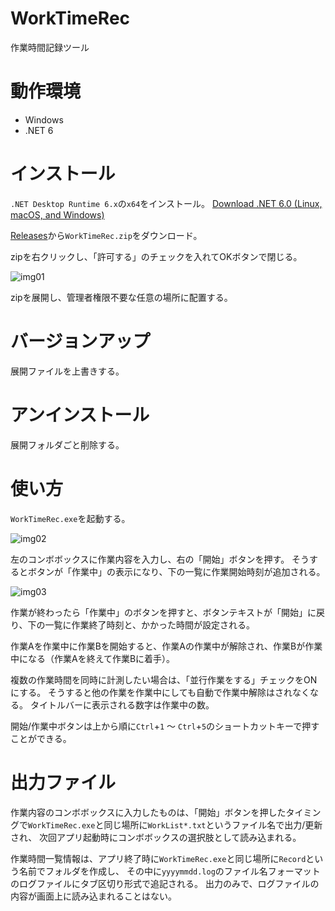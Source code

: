 # WorkTimeRec
作業時間記録ツール

# 動作環境

- Windows
- .NET 6

# インストール

`.NET Desktop Runtime 6.x`の`x64`をインストール。
[Download .NET 6.0 (Linux, macOS, and Windows)](https://dotnet.microsoft.com/en-us/download/dotnet/6.0)

[Releases](https://github.com/3xKEsGJQsmEQLAfuMv9QikF8i9y7Bf1D6NjguXg/WorkTimeRec/releases)から`WorkTimeRec.zip`をダウンロード。

zipを右クリックし、「許可する」のチェックを入れてOKボタンで閉じる。

![img01](https://user-images.githubusercontent.com/99333667/158048370-86ace359-76e7-4ad8-b551-ba03e9e58b92.png)

zipを展開し、管理者権限不要な任意の場所に配置する。

# バージョンアップ

展開ファイルを上書きする。

# アンインストール

展開フォルダごと削除する。

# 使い方

`WorkTimeRec.exe`を起動する。

![img02](https://user-images.githubusercontent.com/99333667/158048524-f702c2b5-c865-45ed-b3c6-a2a651628c37.png)

左のコンボボックスに作業内容を入力し、右の「開始」ボタンを押す。
そうするとボタンが「作業中」の表示になり、下の一覧に作業開始時刻が追加される。

![img03](https://user-images.githubusercontent.com/99333667/158048537-da9f6af3-b54d-43d0-a621-48a96c05689a.png)

作業が終わったら「作業中」のボタンを押すと、ボタンテキストが「開始」に戻り、下の一覧に作業終了時刻と、かかった時間が設定される。

作業Aを作業中に作業Bを開始すると、作業Aの作業中が解除され、作業Bが作業中になる（作業Aを終えて作業Bに着手）。

複数の作業時間を同時に計測したい場合は、「並行作業をする」チェックをONにする。
そうすると他の作業を作業中にしても自動で作業中解除はされなくなる。
タイトルバーに表示される数字は作業中の数。

開始/作業中ボタンは上から順に`Ctrl`+`1` ～ `Ctrl`+`5`のショートカットキーで押すことができる。

# 出力ファイル

作業内容のコンボボックスに入力したものは、「開始」ボタンを押したタイミングで`WorkTimeRec.exe`と同じ場所に`WorkList*.txt`というファイル名で出力/更新され、
次回アプリ起動時にコンボボックスの選択肢として読み込まれる。

作業時間一覧情報は、アプリ終了時に`WorkTimeRec.exe`と同じ場所に`Record`という名前でフォルダを作成し、
その中に`yyyymmdd.log`のファイル名フォーマットのログファイルにタブ区切り形式で追記される。
出力のみで、ログファイルの内容が画面上に読み込まれることはない。
